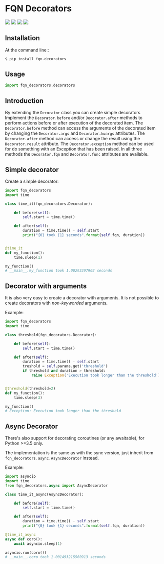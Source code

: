 FQN Decorators
==============

[![](https://secure.travis-ci.org/kpn-digital/py-fqn-decorators.svg?branch=master)](http://travis-ci.org/kpn-digital/py-fqn-decorators?branch=master)
[![](https://img.shields.io/codecov/c/github/kpn-digital/py-fqn-decorators/master.svg)](http://codecov.io/github/kpn-digital/py-fqn-decorators?branch=master)
[![](https://img.shields.io/pypi/v/fqn-decorators.svg)](https://pypi.python.org/pypi/fqn-decorators)
[![](https://readthedocs.org/projects/fqn-decorators/badge/?version=latest)](http://fqn-decorators.readthedocs.org/en/latest/?badge=latest)


Installation
------------
At the command line::

```bash
$ pip install fqn-decorators
```

Usage
-----
```python
import fqn_decorators.decorators
```

Introduction
------------

By extending the `Decorator` class you can create simple decorators.
Implement the `Decorator.before` and/or `Decorator.after` methods to perform actions before or after execution of the decorated item.
The `Decorator.before` method can access the arguments of the decorated item by changing the `Decorator.args` and `Decorator.kwargs` attributes.
The `Decorator.after` method can access or change the result using the `Decorator.result` attribute.
The `Decorator.exception` method can be used for do something with an Exception that has been raised.
In all three methods the `Decorator.fqn` and `Decorator.func` attributes are available.

Simple decorator
----------------

Create a simple decorator:

```python
import fqn_decorators
import time

class time_it(fqn_decorators.Decorator):

    def before(self):
        self.start = time.time()

    def after(self):
        duration = time.time() - self.start
        print("{0} took {1} seconds".format(self.fqn, duration))


@time_it
def my_function():
    time.sleep(1)

my_function()
# __main__.my_function took 1.00293397903 seconds
```

Decorator with arguments
------------------------

It is also very easy to create a decorator with arguments.
It is not possible to create decorators with *non-keyworded* arguments.

Example:

```python
import fqn_decorators
import time

class threshold(fqn_decorators.Decorator):

    def before(self):
        self.start = time.time()

    def after(self):
        duration = time.time() - self.start
        treshold = self.params.get('threshold')
        if threshold and duration > threshold:
            raise Exception('Execution took longer than the threshold')


@threshold(threshold=2)
def my_function():
    time.sleep(3)

my_function()
# Exception: Execution took longer than the threshold
```

Async Decorator
---------------

There's also support for decorating coroutines (or any awaitable), for Python >=3.5 only.

The implementation is the same as with the sync version, just inherit from
`fqn_decorators.async.AsyncDecorator` instead.

Example:
```python
import asyncio
import time
from fqn_decorators.async import AsyncDecorator

class time_it_async(AsyncDecorator):

    def before(self):
        self.start = time.time()

    def after(self):
        duration = time.time() - self.start
        print("{0} took {1} seconds".format(self.fqn, duration))

@time_it_async
async def coro():
    await asyncio.sleep(1)

asyncio.run(coro())
# __main__.coro took 1.001493215560913 seconds
```
